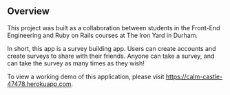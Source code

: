 ## Overview

This project was built as a collaboration between students in the Front-End Engineering and Ruby on Rails courses at The Iron Yard in Durham.

In short, this app is a survey building app. Users can create accounts and create surveys to share with their friends. Anyone can take a survey, and can take the survey as many times as they wish!

To view a working demo of this application, please visit https://calm-castle-47478.herokuapp.com.
